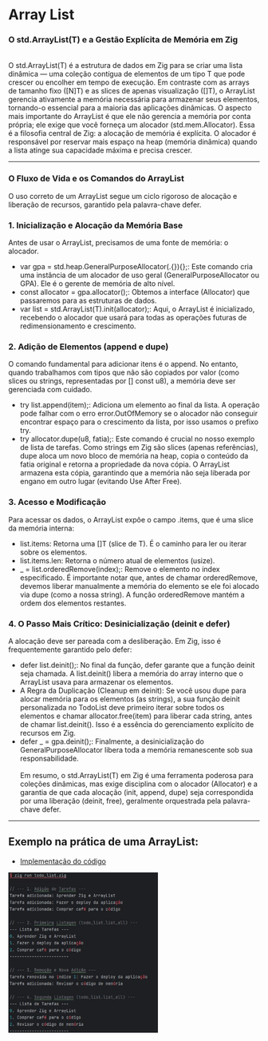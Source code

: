 # Array List 
### O std.ArrayList(T) e a Gestão Explícita de Memória em Zig
<br>
O std.ArrayList(T) é a estrutura de dados em Zig para 
se criar uma lista dinâmica — uma coleção contígua de 
elementos de um tipo T que pode crescer ou encolher em 
tempo de execução. Em contraste com as arrays de 
tamanho fixo ([N]T) e as 
slices de apenas visualização ([]T), o ArrayList 
gerencia ativamente a memória necessária para 
armazenar seus elementos, 
tornando-o essencial para a maioria das aplicações 
dinâmicas.
O aspecto mais importante do ArrayList é que ele não 
gerencia a memória por conta própria; ele exige que 
você forneça um 
alocador (std.mem.Allocator). Essa é a filosofia 
central de Zig: a alocação de memória é explícita. O 
alocador é 
responsável por reservar mais espaço na heap (memória 
dinâmica) quando a lista atinge sua capacidade máxima 
e precisa 
crescer. 

---
### O Fluxo de Vida e os Comandos do ArrayList
O uso correto de um ArrayList segue um ciclo rigoroso 
de alocação e liberação de recursos, garantido pela 
palavra-chave 
defer.
### 1. Inicialização e Alocação da Memória Base
Antes de usar o ArrayList, precisamos de uma fonte de 
memória: o alocador.
- var gpa = std.heap.GeneralPurposeAllocator(.{}){};: Este comando cria uma instância de um alocador de uso geral (GeneralPurposeAllocator ou GPA). Ele é o gerente de memória de alto nível.
- const allocator = gpa.allocator();: Obtemos a interface (Allocator) que passaremos para as estruturas de dados.
- var list = std.ArrayList(T).init(allocator);: Aqui, o ArrayList é inicializado, recebendo o alocador que usará para todas as operações futuras de redimensionamento e crescimento.
### 2. Adição de Elementos (append e dupe)
O comando fundamental para adicionar itens é o append. 
No entanto, quando trabalhamos com tipos que não são 
copiados por 
valor (como slices ou strings, representadas por []
const u8), a memória deve ser gerenciada com cuidado.
- try list.append(item);: Adiciona um elemento ao final da lista. A operação pode falhar com o erro error.OutOfMemory se o alocador não conseguir encontrar espaço para o crescimento da lista, por isso usamos o prefixo try.
- try allocator.dupe(u8, fatia);: Este comando é crucial no nosso exemplo de lista de tarefas. Como strings em Zig são slices (apenas referências), dupe aloca um novo bloco de memória na heap, copia o conteúdo da fatia original e retorna a propriedade da nova cópia. O ArrayList armazena esta cópia, garantindo que a memória não seja liberada por engano em outro lugar (evitando Use After Free).
### 3. Acesso e Modificação
Para acessar os dados, o ArrayList expõe o campo .items, que é uma slice da memória interna:
- list.items: Retorna uma []T (slice de T). É o caminho para ler ou iterar sobre os elementos.
- list.items.len: Retorna o número atual de elementos (usize).
- _ = list.orderedRemove(index);: Remove o elemento no index especificado. É importante notar que, antes de chamar orderedRemove, devemos liberar manualmente a memória do elemento se ele foi alocado via dupe (como a nossa string). A função orderedRemove mantém a ordem dos elementos restantes.
### 4. O Passo Mais Crítico: Desinicialização (deinit e defer)
A alocação deve ser pareada com a desliberação. Em Zig, isso é frequentemente garantido pelo defer:
- defer list.deinit();: No final da função, defer garante que a função deinit seja chamada. A list.deinit() libera a memória do array interno que o ArrayList usava para armazenar os elementos.
- A Regra da Duplicação (Cleanup em deinit): Se você usou dupe para alocar memória para os elementos (as strings), a sua função deinit personalizada no TodoList deve primeiro iterar sobre todos os elementos e chamar allocator.free(item) para liberar cada string, antes de chamar list.deinit(). Isso é a essência do gerenciamento explícito de recursos em Zig.
- defer _ = gpa.deinit();: Finalmente, a desinicialização do GeneralPurposeAllocator libera toda a memória remanescente sob sua responsabilidade.
<br></br>
Em resumo, o std.ArrayList(T) em Zig é uma ferramenta poderosa para coleções dinâmicas, mas exige disciplina com o 
alocador (Allocator) e a garantia de que cada alocação (init, append, dupe) seja correspondida por uma liberação (deinit, 
free), geralmente orquestrada pela palavra-chave defer.

---
## Exemplo na prática de uma ArrayList:

- [Implementação do código](../Códigos-fonte/Zig/ArrayList.zig)

<img src="../prints/saida-arraylist.jpeg" alt= "Saída ArrayList" width= 300>
